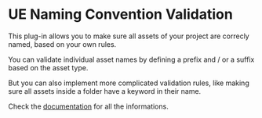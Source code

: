 # UE Naming Convention Validation

This plug-in allows you to make sure all assets of your project are correcly named, based on your own rules. 

You can validate individual asset names by defining a prefix and / or a suffix based on the asset type.

But you can also implement more complicated validation rules, like making sure all assets inside a folder have a keyword in their name.

Check the [documentation](https://theemidee.github.io/UENamingConventionValidation/) for all the informations.
